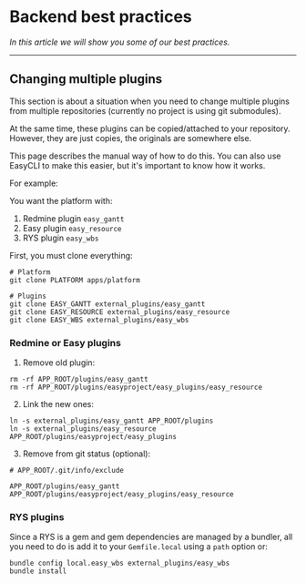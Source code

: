 # Backend best practices

*In this article we will show you some of our best practices.*

---

## Changing multiple plugins

This section is about a situation when you need to change multiple plugins from multiple repositories (currently no project is using git submodules).

At the same time, these plugins can be copied/attached to your repository. However, they are just copies, the originals are somewhere else.

This page describes the manual way of how to do this. You can also use EasyCLI to make this easier, but it's important to know how it works.

For example:

You want the platform with:

1. Redmine plugin `easy_gantt`
2. Easy plugin `easy_resource`
3. RYS plugin `easy_wbs`

First, you must clone everything:

```
# Platform
git clone PLATFORM apps/platform

# Plugins
git clone EASY_GANTT external_plugins/easy_gantt
git clone EASY_RESOURCE external_plugins/easy_resource
git clone EASY_WBS external_plugins/easy_wbs

```

### Redmine or Easy plugins

1. Remove old plugin:

```
rm -rf APP_ROOT/plugins/easy_gantt
rm -rf APP_ROOT/plugins/easyproject/easy_plugins/easy_resource

```

2. Link the new ones:

```
ln -s external_plugins/easy_gantt APP_ROOT/plugins
ln -s external_plugins/easy_resource APP_ROOT/plugins/easyproject/easy_plugins

```
3. Remove from git status (optional):

```
# APP_ROOT/.git/info/exclude

APP_ROOT/plugins/easy_gantt
APP_ROOT/plugins/easyproject/easy_plugins/easy_resource
```

### RYS plugins

Since a RYS is a gem and gem dependencies are managed by a bundler, all you need to do is add it to your `Gemfile.local` using a `path` option or:

```
bundle config local.easy_wbs external_plugins/easy_wbs
bundle install

```
